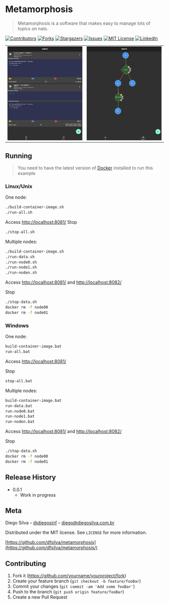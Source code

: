 # Metamorphosis
> Metamorphosis is a software that makes easy to manage lots of topics on nats.

[![Contributors][contributors-shield]][contributors-url]
[![Forks][forks-shield]][forks-url]
[![Stargazers][stars-shield]][stars-url]
[![Issues][issues-shield]][issues-url]
[![MIT License][license-shield]][license-url]
[![LinkedIn][linkedin-shield]][linkedin-url]


<table border="0">
 <tr>
    <td><img src="images/screen1.png"/></td>
    <td><img src="images/screen2.png"/></td>
 </tr>
</table>

## Running

> You need to have the latest version of [Docker](https://www.docker.com/) installed to run this example

### Linux/Unix

One node:
```sh
./build-container-image.sh
./run-all.sh
```
Access [http://localhost:8081/](http://localhost:8081/)
Stop
```sh
./stop-all.sh
```
Multiple nodes:

```sh
./build-container-image.sh
./run-data.sh
./run-node0.sh
./run-node1.sh
./run-noden.sh
```

Access [http://localhost:8081/](http://localhost:8081/) and [http://localhost:8082/](http://localhost:8082/)

Stop

```sh
./stop-data.sh
docker rm -f node00
docker rm -f node01
```

### Windows

One node:

```sh
build-container-image.bat
run-all.bat
```
Access [http://localhost:8081/](http://localhost:8081/)

Stop
```sh
stop-all.bat
```

Multiple nodes:
```sh
build-container-image.bat
run-data.bat
run-node0.bat
run-node1.bat
run-noden.bat
```
Access [http://localhost:8081/](http://localhost:8081/) and [http://localhost:8082/](http://localhost:8082/)

Stop
```sh
./stop-data.sh
docker rm -f node00
docker rm -f node01
```

## Release History

* 0.0.1
    * Work in progress

## Meta

Diego Silva – [@diegosinf](https://twitter.com/diegosinf) – diego@diegosilva.com.br

Distributed under the MIT license. See ``LICENSE`` for more information.

[https://github.com/dfsilva/metamorphosis](https://github.com/dfsilva/metamorphosis/)

## Contributing

1. Fork it (<https://github.com/yourname/yourproject/fork>)
2. Create your feature branch (`git checkout -b feature/fooBar`)
3. Commit your changes (`git commit -am 'Add some fooBar'`)
4. Push to the branch (`git push origin feature/fooBar`)
5. Create a new Pull Request


[contributors-shield]: https://img.shields.io/github/contributors/dfsilva/metamorphosis.svg?style=for-the-badge
[contributors-url]: https://github.com/dfsilva/metamorphosis/graphs/contributors
[forks-shield]: https://img.shields.io/github/forks/dfsilva/metamorphosis.svg?style=for-the-badge
[forks-url]: https://github.com/dfsilva/metamorphosis/network/members
[stars-shield]: https://img.shields.io/github/stars/dfsilva/metamorphosis.svg?style=for-the-badge
[stars-url]: https://github.com/dfsilva/metamorphosis/stargazers
[issues-shield]: https://img.shields.io/github/issues/dfsilva/metamorphosis.svg?style=for-the-badge
[issues-url]: https://github.com/dfsilva/metamorphosis/issues
[license-shield]: https://img.shields.io/github/license/othneildrew/Best-README-Template.svg?style=for-the-badge
[license-url]: https://github.com/othneildrew/Best-README-Template/blob/master/LICENSE.txt
[linkedin-shield]: https://img.shields.io/badge/-LinkedIn-black.svg?style=for-the-badge&logo=linkedin&colorB=555
[linkedin-url]: https://www.linkedin.com/in/dsilva82
   